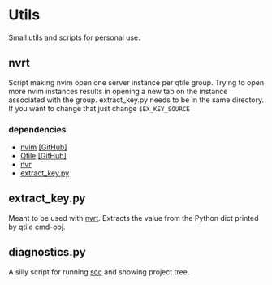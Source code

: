 
# Utils

Small utils and scripts for personal use.

## nvrt

Script making nvim open one server instance per qtile group. Trying to open more
nvim instances results in opening a new tab on the instance associated with the
group.
extract_key.py needs to be in the same directory. If you want to change that
just change `$EX_KEY_SOURCE`

### dependencies
- [nvim](https://neovim.io/) [\[GitHub\]](https://github.com/neovim/neovim)
- [Qtile](https://qtile.org/) [\[GitHub\]](https://github.com/qtile/qtile)
- [nvr](https://github.com/mhinz/neovim-remote)
- [extract_key.py](#extract_keypy)

## extract_key.py

Meant to be used with [nvrt](#nvrt). Extracts the value from the Python dict
printed by qtile cmd-obj.

## <span>diagnostics.py</span>

A silly script for running [scc](https://github.com/boyter/scc) and showing
project tree.

